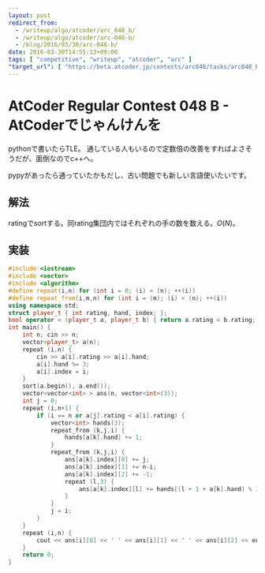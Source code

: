 ```yaml
---
layout: post
redirect_from:
  - /writeup/algo/atcoder/arc_048_b/
  - /writeup/algo/atcoder/arc-048-b/
  - /blog/2016/03/30/arc-048-b/
date: 2016-03-30T14:55:13+09:00
tags: [ "competitive", "writeup", "atcoder", "arc" ]
"target_url": [ "https://beta.atcoder.jp/contests/arc048/tasks/arc048_b" ]
---
```


# AtCoder Regular Contest 048 B - AtCoderでじゃんけんを

pythonで書いたらTLE。
通している人もいるので定数倍の改善をすればよさそうだが、面倒なのでc++へ。

pypyがあったら通っていたかもだし、古い問題でも新しい言語使いたいです。

## 解法

ratingでsortする。同rating集団内ではそれぞれの手の数を数える。$O(N)$。

## 実装

``` c++
#include <iostream>
#include <vector>
#include <algorithm>
#define repeat(i,n) for (int i = 0; (i) < (n); ++(i))
#define repeat_from(i,m,n) for (int i = (m); (i) < (n); ++(i))
using namespace std;
struct player_t { int rating, hand, index; };
bool operator < (player_t a, player_t b) { return a.rating < b.rating; }
int main() {
    int n; cin >> n;
    vector<player_t> a(n);
    repeat (i,n) {
        cin >> a[i].rating >> a[i].hand;
        a[i].hand %= 3;
        a[i].index = i;
    }
    sort(a.begin(), a.end());
    vector<vector<int> > ans(n, vector<int>(3));
    int j = 0;
    repeat (i,n+1) {
        if (i == n or a[j].rating < a[i].rating) {
            vector<int> hands(3);
            repeat_from (k,j,i) {
                hands[a[k].hand] += 1;
            }
            repeat_from (k,j,i) {
                ans[a[k].index][0] += j;
                ans[a[k].index][1] += n-i;
                ans[a[k].index][2] += -1;
                repeat (l,3) {
                    ans[a[k].index][l] += hands[(l + 1 + a[k].hand) % 3];
                }
            }
            j = i;
        }
    }
    repeat (i,n) {
        cout << ans[i][0] << ' ' << ans[i][1] << ' ' << ans[i][2] << endl;
    }
    return 0;
}
```
